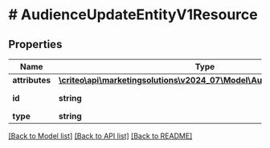 # # AudienceUpdateEntityV1Resource

## Properties

Name | Type | Description | Notes
------------ | ------------- | ------------- | -------------
**attributes** | [**\criteo\api\marketingsolutions\v2024_07\Model\AudienceUpdateEntityV1**](AudienceUpdateEntityV1.md) |  | [optional]
**id** | **string** | Id of the entity | [optional]
**type** | **string** |  | [optional]

[[Back to Model list]](../../README.md#models) [[Back to API list]](../../README.md#endpoints) [[Back to README]](../../README.md)
